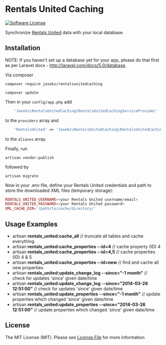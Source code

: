 # Rentals United Caching

[![Software License][ico-license]](LICENSE)


Synchronize [Rentals United](http://rentalsunited.com/) data with your local database.  

## Installation

NOTE: If you haven't set up a database yet for your app, please do that first as per Laravel docs -  http://laravel.com/docs/5.0/database.

Via composer
```
composer require jasekz/rentalsunitedcaching
```
```
composer update
```

Then in your `config/app.php` add 
```php
    'Jasekz\RentalsUnitedCaching\RentalsUnitedCachingServiceProvider'
```    
to the `providers` array and
```php
    'RentalsUnited' => 'Jasekz\RentalsUnitedCaching\RentalsUnitedCachingFacade'
```
to the `aliases` array.

Finally, run 

    artisan vendor:publish
    
followed by

    artisan migrate

Now in your .env file, define your Rentals United credentials and path to store the downloaded XML files (temporary storage):
```php
RENTALS_UNITED_USERNAME=<your Rentals United username/email>
RENTALS_UNITED_PASSWORD=<your Rentals United password>
XML_CACHE_DIR='/path/to/cache/directory/'
```
## Usage Examples
- artisan **rentals_united:cache_all** // truncate all tables and cache everything
- artisan **rentals_united:cache_properties --id=4** // cache property (ID) 4
- artisan **rentals_united:cache_properties --id=4,5** // cache properties (ID) 4 & 5
- artisan **rentals_united:cache_properties --id=new** // find and cache all new properties
- artisan **rentals_united:update_change_log --since="-1 month"** // check for updates 'since' given date/time
- artisan **rentals_united:update_change_log --since="2014-03-26 12:51:00"** // check for updates 'since' given date/time
- artisan **rentals_united:update_properties --since="-1 month"** // update properties which changed 'since' given date/time
- artisan **rentals_united:update_properties --since="2014-03-26 12:51:00"** // update properties which changed 'since' given date/time


## License

The MIT License (MIT). Please see [License File](LICENSE) for more information.



[ico-license]: https://img.shields.io/badge/license-MIT-brightgreen.svg?style=flat-square
